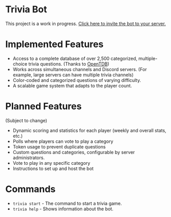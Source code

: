 # Trivia Bot
This project is a work in progress.
[Click here to invite the bot to your server.](https://discordapp.com/oauth2/authorize?client_id=337654994461261825&scope=bot)

# Implemented Features
- Access to a complete database of over 2,500 categorized, multiple-choice trivia questions. (Thanks to [OpenTDB](https://opentdb.com))
- Works across simultaneous channels and Discord servers. (For example, large servers can have multiple trivia channels)
- Color-coded and categorized questions of varying difficulty.
- A scalable game system that adapts to the player count.

# Planned Features
(Subject to change)
- Dynamic scoring and statistics for each player (weekly and overall stats, etc.)
- Polls where players can vote to play a category
- Token usage to prevent duplicate questions
- Custom questions and categories, configurable by server administrators.
- Vote to play in any specific category
- Instructions to set up and host the bot

# Commands
- `trivia start`  - The command to start a trivia game.
- `trivia help` - Shows information about the bot.
